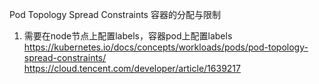 Pod Topology Spread Constraints
容器的分配与限制
1. 需要在node节点上配置labels，容器pod上配置labels
https://kubernetes.io/docs/concepts/workloads/pods/pod-topology-spread-constraints/
https://cloud.tencent.com/developer/article/1639217